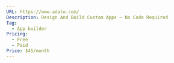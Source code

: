 ```yaml
---
URL: https://www.adalo.com/
Description: Design And Build Custom Apps — No Code Required
Tag:
  - App builder
Pricing:
  - Free
  - Paid
Price: $45/month
---
```


